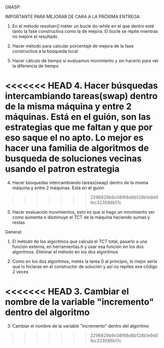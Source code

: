 GRASP:

IMPORTANTE PARA MEJORAR DE CARA A LA PRÓXIMA ENTREGA:
1. En el método resolver() meter un bucle do-while en el que dentro esté tanto la fase constructiva como la de mejora. El bucle se repite mientras no mejore el resultado

2. Hacer método para calcular porcentaje de mejora de la fase constructiva a la búsqueda local

3. Hacer cálculo de tiempo si evaluamos movimiento y sin hacerlo para ver la diferencia de tiempo

<<<<<<< HEAD
4. Hacer búsquedas intercambiando tareas(swap) dentro de la misma máquina y entre 2 máquinas. Está en el guión, son las estrategias que me faltan y que por eso
saque el no apto. Lo mejor es hacer una familia de algoritmos de busqueda de soluciones vecinas usando el patron estrategia
=======
4. Hacer búsquedas intercambiando tareas(swap) dentro de la misma máquina y entre 2 máquinas. Está en el guión
>>>>>>> 2296829b9c08f68d6b128b1e9d0fec323586b17c

5. Hacer evaluación movimientos, esto es que si hago un movimiento ver como aumenta o disminuye el TCT de la máquina haciendo sumas y restas


General:
1. El método de los algoritmos que calcula el TCT total, pasarlo a una función externa, en herramientas.h y usar esa función en 
los dos algoritmos. Eliminar el método en los dos algoritmos

2. Como en los dos algoritmos, metes la tarea 0 al principio, lo mejor sería que lo hicieras en el constructor de solución
y así no repites ese código 2 veces

<<<<<<< HEAD
3. Cambiar el nombre de la variable "incremento" dentro del algoritmo
=======
3. Cambiar el nombre de la variable "incremento" dentro del algoritmo
>>>>>>> 2296829b9c08f68d6b128b1e9d0fec323586b17c
